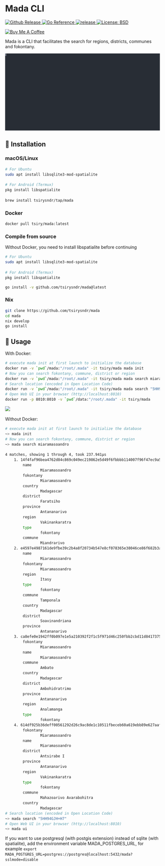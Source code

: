 # Mada CLI

<p>
  <a href="https://github.com/tsirysndr/mada/releases/latest" target="_blank">
    <img alt="Github Release" src="https://img.shields.io/github/release/tsirysndr/mada.svg" />
  </a>
 <a href="https://pkg.go.dev/github.com/tsirysndr/mada" target="_blank">
        <img alt="Go Reference" src="https://pkg.go.dev/badge/github.com/tsirysndr/mada" />
 </a>
  <a href="https://github.com/tsirysndr/mada/actions/workflows/release.yml" target="_blank">
    <img alt="release" src="https://github.com/tsirysndr/mada/actions/workflows/release.yml/badge.svg" />
  </a>
  <a href="LICENSE" target="_blank">
    <img alt="License: BSD" src="https://img.shields.io/badge/License-BSD-cyan.svg" />
  </a>
</p>
<p>
<a href="https://www.buymeacoffee.com/tsiry">
  <img src="https://cdn.buymeacoffee.com/buttons/v2/default-red.png" alt="Buy Me A Coffee" height="40" />
</a>
</p>

Mada is a CLI that facilitates the search for regions, districts, communes and fokontany.

<img width="800"  src="./preview.svg" />

## 🚚 Installation

### macOS/Linux

```bash
# For Ubuntu
sudo apt install libsqlite3-mod-spatialite

# For Android (Termux)
pkg install libspatialite

brew install tsirysndr/tap/mada
```


### Docker

```bash
docker pull tsiry/mada:latest
```

### Compile from source

Without Docker, you need to install libspatialite before continuing

```bash
# For Ubuntu
sudo apt install libsqlite3-mod-spatialite

# For Android (Termux)
pkg install libspatialite
```

```bash
go install -v github.com/tsirysndr/mada@latest
```

### Nix

```bash
git clone https://github.com/tsirysndr/mada
cd mada
nix develop
go install
```

## 🚀 Usage

With Docker:

```bash
# execute mada init at first launch to initialize the database
docker run -v `pwd`/mada:"/root/.mada" -it tsiry/mada mada init
# Now you can search fokontany, commune, district or region
docker run -v `pwd`/mada:"/root/.mada" -it tsiry/mada mada search miaramasoandro
# Search location (encoded in Open Location Code)
docker run -v `pwd`/mada:"/root/.mada" -it tsiry/mada mada search "5HH94GJH+H7"
# Open Web UI in your browser (http://localhost:8010)
docker run -p 8010:8010 -v `pwd`/data:"/root/.mada" -it tsiry/mada
```

<img src="./web-preview.png" />

Without Docker:

```bash
# execute mada init at first launch to initialize the database
~> mada init
# Now you can search fokontany, commune, district or region
~> mada search miaramasoandro

4 matches, showing 1 through 4, took 237.941µs
    1. 14f4faf96bea4762d84c869c049ec219862e5d49f6fbbbb114007f96f47ec9a5 (4.626249)
        name
                Miaramasoandro
        fokontany
                Miaramasoandro
        country
                Madagascar
        district
                Faratsiho
        province
                Antananarivo
        region
                Vakinankaratra
        type
                fokontany
        commune
                Miandrarivo
    2. e4597e4987161de9fbe39c2b4a8f20734b547e8cf078365e38046ce86f682b3a (4.626249)
        name
                Miaramasoandro
        fokontany
                Miaramasoandro
        region
                Itasy
        type
                fokontany
        commune
                Tamponala
        country
                Madagascar
        district
                Soavinandriana
        province
                Antananarivo
    3. ca8efe0e1942ff0b097e1e5a210392f2f1c5f971d46c250fbb2cbd11d8417375 (4.626249)
        fokontany
                Miaramasoandro
        name
                Miaramasoandro
        commune
                Ambato
        country
                Madagascar
        district
                Ambohidratrimo
        province
                Antananarivo
        region
                Analamanga
        type
                fokontany
    4. 614df925b36deff00561292d26c9ac8de1c10511fbeceb60a619ebb89e627aaf (4.361670)
        fokontany
                Miaramasoandro
        name
                Miaramasoandro
        district
                Antsirabe I
        province
                Antananarivo
        region
                Vakinankaratra
        type
                fokontany
        commune
                Mahazoarivo Avarabohitra
        country
                Madagascar
# Search location (encoded in Open Location Code)
~> mada search "5HH94GJH+H7"
# Open Web UI in your browser (http://localhost:8010)
~> mada ui
```

If you want to use postgresql (with postgis extension) instead of sqlite (with spatialite), add the environment variable MADA_POSTGRES_URL, for example `export MADA_POSTGRES_URL=postgres://postgres@localhost:5432/mada?sslmode=disable`
